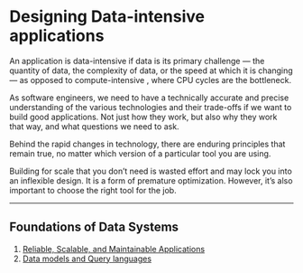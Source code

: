 # Designing Data-intensive applications

An application is data-intensive if data is its primary challenge — the quantity of data, the complexity of data, or the speed at which it is changing — as opposed to compute-intensive , where CPU cycles are the bottleneck.

As software engineers, we need to have a technically accurate and precise understanding of the various technologies and their trade-offs if we want to build good applications. Not just how they work, but also why they work that way, and what questions we need to ask.

Behind the rapid changes in technology, there are enduring principles that remain true, no matter which version of a particular tool you are using.

Building for scale that you don’t need is wasted effort and may lock you into an inflexible design. It is a form of premature optimization. However, it’s also important to choose the right tool for the job.

--- 
## Foundations of Data Systems
1. [Reliable, Scalable, and Maintainable Applications](https://github.com/iundarigun/designing-data-intensive-applications/blob/master/fundationsOfDataSystems/chapter01.md) 
2. [Data models and Query languages](https://github.com/iundarigun/designing-data-intensive-applications/blob/master/fundationsOfDataSystems/chapter02.md) 
